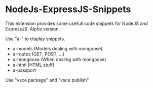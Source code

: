 # NodeJs-ExpressJS-Snippets

This extension provides some usefull code snippets for NodeJS and ExpressJS. Alpha version.

Use "a-" to display snippets.

- a-models (Models dealing with mongoose)
- a-routes (GET, POST, ...)
- a-mongoose (When dealing with mongoose)
- a-html (HTML stuff)
- a-passport

Use "vsce package" and "vsce publish"



